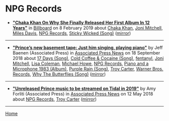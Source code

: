 # NPG Records

 - [**"Chaka Khan On Why She Finally Released Her First Album In 12 Years"**](https://www.billboard.com/articles/news/8496614/chaka-khan-hello-happiness-interview) in [Billboard](https://www.billboard.com/) on 8 February 2019 about [Chaka Khan](https://bjmdotnet.github.io/pr1nc3/topics/chaka-khan/), [Joni Mitchell](https://bjmdotnet.github.io/pr1nc3/topics/joni-mitchell/), [Miles Davis](https://bjmdotnet.github.io/pr1nc3/topics/miles-davis/), [NPG Records](https://bjmdotnet.github.io/pr1nc3/topics/npg-records/), [Sticky Wicked (Song)](https://bjmdotnet.github.io/pr1nc3/topics/song/sticky-wicked/) ([mirror](https://web.archive.org/web/*/https://www.billboard.com/articles/news/8496614/chaka-khan-hello-happiness-interview))

----

 - [**"Prince’s new basement tape: Just him singing, playing piano"**](https://apnews.com/e0a9e78a662c40d3adee133110bc8489) by Jeff Baenen (Associated Press) in [Associated Press News](https://www.apnews.com/) on 18 September 2018 about [17 Days (Song)](https://bjmdotnet.github.io/pr1nc3/topics/song/17-days/), [Cold Coffee & Cocaine (Song)](https://bjmdotnet.github.io/pr1nc3/topics/song/cold-coffee-cocaine/), [fentanyl](https://bjmdotnet.github.io/pr1nc3/topics/fentanyl/), [Joni Mitchell](https://bjmdotnet.github.io/pr1nc3/topics/joni-mitchell/), [Lisa Coleman](https://bjmdotnet.github.io/pr1nc3/topics/lisa-coleman/), [Michael Howe](https://bjmdotnet.github.io/pr1nc3/topics/michael-howe/), [NPG Records](https://bjmdotnet.github.io/pr1nc3/topics/npg-records/), [Piano and a Microphone 1983 (Album)](https://bjmdotnet.github.io/pr1nc3/topics/album/piano-and-a-microphone-1983/), [Purple Rain (Song)](https://bjmdotnet.github.io/pr1nc3/topics/song/purple-rain/), [Troy Carter](https://bjmdotnet.github.io/pr1nc3/topics/troy-carter/), [Warner Bros. Records](https://bjmdotnet.github.io/pr1nc3/topics/warner-bros-records/), [Why The Butterflies (Song)](https://bjmdotnet.github.io/pr1nc3/topics/song/why-the-butterflies/) ([mirror](https://web.archive.org/web/*/https://apnews.com/e0a9e78a662c40d3adee133110bc8489))

----

 - [**"Unreleased Prince music to be streamed on Tidal in 2019"**](https://www.apnews.com/feda2c28fd88407aa211aa7a46f6f943) by Amy Forliti (Associated Press) in [Associated Press News](https://www.apnews.com/) on 12 May 2018 about [NPG Records](https://bjmdotnet.github.io/pr1nc3/topics/npg-records/), [Troy Carter](https://bjmdotnet.github.io/pr1nc3/topics/troy-carter/) ([mirror](https://web.archive.org/web/*/https://www.apnews.com/feda2c28fd88407aa211aa7a46f6f943))

----

[Home](../)
